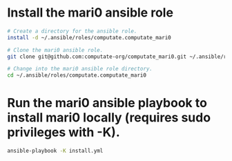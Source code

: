 
# Install the mari0 ansible role

```bash
# Create a directory for the ansible role. 
install -d ~/.ansible/roles/computate.computate_mari0

# Clone the mari0 ansible role. 
git clone git@github.com:computate-org/computate_mari0.git ~/.ansible/roles/computate.computate_mari0

# Change into the mari0 ansible role directory. 
cd ~/.ansible/roles/computate.computate_mari0
```

# Run the mari0 ansible playbook to install mari0 locally (requires sudo privileges with -K). 

```bash
ansible-playbook -K install.yml
```

